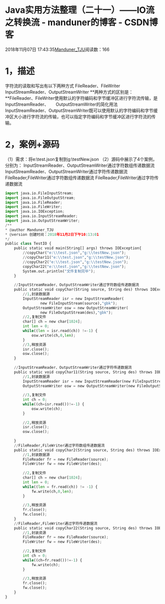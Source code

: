 
# Java实用方法整理（二十一）——IO流之转换流 - manduner的博客 - CSDN博客


2018年11月07日 17:43:35[Manduner_TJU](https://me.csdn.net/manduner)阅读数：166


# 1，描述
字符流的读取和写出有以下两种方式
FileReader、FileWriter
InputStreamReader、OutputStreamWriter
**两种方式的区别是：**FileReader、FileWriter使用默认的字符编码和字节缓冲区进行字符流传输，是 InputStreamReader、      OutputStreamWriter的简化用法
InputStreamReader、OutputStreamWriter既可以使用默认的字符编码和字节缓冲区大小进行字符流的传输，也可以指定字符编码和字节缓冲区进行字符流的传输。

# 2，案例+源码
（1）需求：将e:\test.json复制到g:\\testNew.json
（2）源码中展示了4个案例，分别为：
InputStreamReader、OutputStreamWriter通过字符数组传递数据流
InputStreamReader、OutputStreamWriter通过字符传递数据流
FileReader,FileWriter通过字符数组传递数据流
FileReader,FileWriter通过字符传递数据流
```python
import java.io.FileInputStream;
import java.io.FileOutputStream;
import java.io.FileReader;
import java.io.FileWriter;
import java.io.IOException;
import java.io.InputStreamReader;
import java.io.OutputStreamWriter;
/**
* @author Manduner_TJU
* @version 创建时间：2018年11月2日下午10:13:01
*/
public class TestIO {
	public static void main(String[] args) throws IOException{
		//copyChar("e:\\test.json","g:\\testNew.json");
		//copyChar11("e:\\test.json","g:\\testNew.json");
		//copyChar2("e:\\test.json","g:\\testNew.json");
		copyChar22("e:\\test.json","g:\\testNew.json");
		System.out.println("文件复制完毕");
	}
	
	//InputStreamReader、OutputStreamWriter通过字符数组传递数据流
	public static void copyChar(String source, String des) throws IOException{
		//1,封装数据源
		InputStreamReader isr = new InputStreamReader(
				new FileInputStream(source),"gbk");
		OutputStreamWriter osw = new OutputStreamWriter(
				new FileOutputStream(des),"gbk");
		//2,复制文件
		char[] ch = new char[1024];
		int len = 0;
		while((len = isr.read(ch)) !=-1) {
			osw.write(ch,0,len);
		}
		//3,释放资源
		isr.close();
		osw.close();
	}
	
	//InputStreamReader、OutputStreamWriter通过字符传递数据流
	public static void copyChar11(String source, String des) throws IOException{
		//1,封装数据源
		InputStreamReader isr = new InputStreamReader(new FileInputStream(source));
		OutputStreamWriter osw = new OutputStreamWriter(new FileOutputStream(des));
		
		//3,复制文件
		int ch = 0;
		while((ch=isr.read())!=-1) {
			osw.write(ch);
		}
		
		//2,释放资源
		isr.close();
		osw.close();
		
	}
	//FileReader,FileWriter通过字符数组传递数据流
	public static void copyChar2(String source, String des) throws IOException{
		//1,封装数据源
		FileReader fr = new FileReader(source);
		FileWriter fw = new FileWriter(des);
		
		//2,复制文件
		char[] ch = new char[1024];
		int len = 0;
		while((len = fr.read(ch)) != -1) {
			fw.write(ch,0,len);
		}
		
		//3,释放资源
		fr.close();
		fw.close();
	}
	//FileReader,FileWriter通过字符传递数据流
	public static void copyChar22(String source, String des) throws IOException{
		//1,封装资源
		FileReader fr = new FileReader(source);
		FileWriter fw = new FileWriter(des);
		
		//2,复制文件
		int ch = 0;
		while((ch=fr.read())!=-1) {
			fw.write(ch);
		}
		
		//3,释放资源
		fr.close();
		fw.close();
	}
}
```


